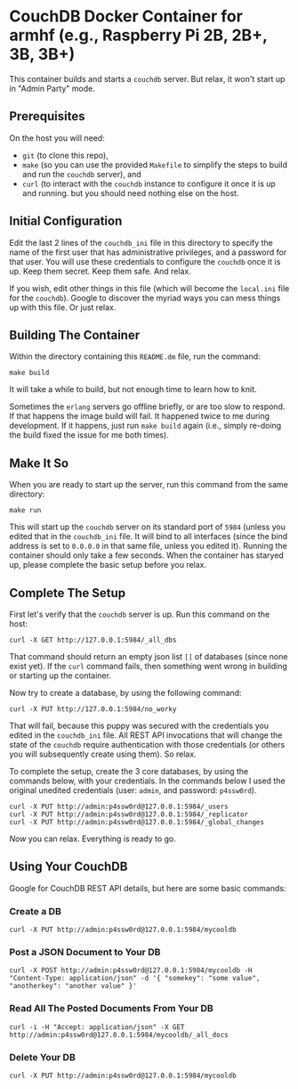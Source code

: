 # CouchDB Docker Container for armhf (e.g., Raspberry Pi 2B, 2B+, 3B, 3B+)

This container builds and starts a `couchdb` server. But relax, it won't start up in "Admin Party" mode.

## Prerequisites

On the host you will need:
 * `git` (to clone this repo),
 * `make` (so you can use the provided `Makefile` to simplify the steps to build and run the `couchdb` server), and
 * `curl` (to interact with the `couchdb` instance to configure it once it is up and running.
but you should need nothing else on the host.

## Initial Configuration

Edit the last 2 lines of the `couchdb_ini` file in this directory to specify the name of the first user that has administrative privileges, and a password for that user. You will use these credentials to configure the `couchdb` once it is up. Keep them secret. Keep them safe. And relax.

If you wish, edit other things in this file (which will become the `local.ini` file for the `couchdb`). Google to discover the myriad ways you can mess things up with this file. Or just relax.

## Building The Container

Within the directory containing this `README.dm` file, run the command:

```
make build
```

It will take a while to build, but not enough time to learn how to knit.

Sometimes the `erlang` servers go offline briefly, or are too slow to respond.  If that happens the image build will fail.  It happened twice to me during development.  If it happens, just run `make build` again (i.e., simply re-doing the build fixed the issue for me both times).

## Make It So

When you are ready to start up the server, run this command from the same directory:

```
make run
```

This will start up the `couchdb` server on its standard port of `5984` (unless you edited that in the `couchdb_ini` file. It will bind to all interfaces (since the bind address is set to `0.0.0.0` in that same file, unless you edited it). Running the container should only take a few seconds. When the container has staryed up, please complete the basic setup before you relax.

## Complete The Setup

First let's verify that the `couchdb` server is up.  Run this command on the host:

```
curl -X GET http://127.0.0.1:5984/_all_dbs
```

That command should return an empty json list `[]` of databases (since none exist yet). If the `curl` command fails, then something went wrong in building or starting up the container.

Now try to create a database, by using the following command:

```
curl -X PUT http://127.0.0.1:5984/no_worky
```

That will fail, because this puppy was secured with the credentials you edited in the `couchdb_ini` file. All REST API invocations that will change the state of the `couchdb` require authentication with those credentials (or others you will subsequently create using them).  So relax.

To complete the setup, create the 3 core databases, by using the commands below, with your credentials. In the commands below I used the original unedited credentials (user: `admin`, and password: `p4ssw0rd`).

```
curl -X PUT http://admin:p4ssw0rd@127.0.0.1:5984/_users
curl -X PUT http://admin:p4ssw0rd@127.0.0.1:5984/_replicator
curl -X PUT http://admin:p4ssw0rd@127.0.0.1:5984/_global_changes

```

*Now* you can relax.  Everything is ready to go.

## Using Your CouchDB

Google for CouchDB REST API details, but here are some basic commands:

### Create a DB

```
curl -X PUT http://admin:p4ssw0rd@127.0.0.1:5984/mycooldb
```

### Post a JSON Document to Your DB

```
curl -X POST http://admin:p4ssw0rd@127.0.0.1:5984/mycooldb -H "Content-Type: application/json" -d '{ "somekey": "some value", "anotherkey": "another value" }'
```

### Read All The Posted Documents From Your DB

```
curl -i -H "Accept: application/json" -X GET http://admin:p4ssw0rd@127.0.0.1:5984/mycooldb/_all_docs
```

### Delete Your DB

```
curl -X PUT http://admin:p4ssw0rd@127.0.0.1:5984/mycooldb
```

